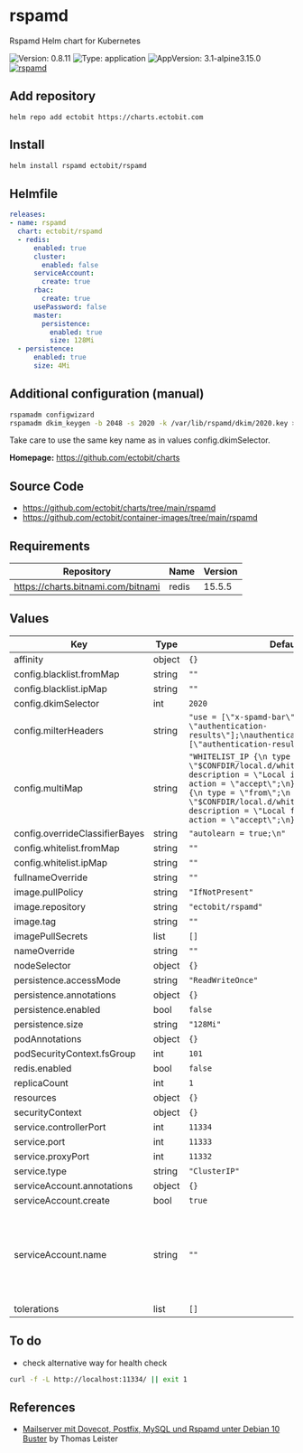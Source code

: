 # rspamd

Rspamd Helm chart for Kubernetes

![Version: 0.8.11](https://img.shields.io/badge/Version-0.8.11-informational?style=flat-square) ![Type: application](https://img.shields.io/badge/Type-application-informational?style=flat-square) ![AppVersion: 3.1-alpine3.15.0](https://img.shields.io/badge/AppVersion-3.1--alpine3.15.0-informational?style=flat-square) [![rspamd](https://github.com/ectobit/charts/actions/workflows/rspamd.yml/badge.svg)](https://github.com/ectobit/charts/actions/workflows/rspamd.yml)

## Add repository

`helm repo add ectobit https://charts.ectobit.com`

## Install

```sh
helm install rspamd ectobit/rspamd
```

## Helmfile

```yaml
releases:
- name: rspamd
  chart: ectobit/rspamd
  - redis:
      enabled: true
      cluster:
        enabled: false
      serviceAccount:
        create: true
      rbac:
        create: true
      usePassword: false
      master:
        persistence:
          enabled: true
          size: 128Mi
  - persistence:
      enabled: true
      size: 4Mi
```

## Additional configuration (manual)

```sh
rspamadm configwizard
rspamadm dkim_keygen -b 2048 -s 2020 -k /var/lib/rspamd/dkim/2020.key > /var/lib/rspamd/dkim/2020.txt
```

Take care to use the same key name as in values config.dkimSelector.

**Homepage:** <https://github.com/ectobit/charts>

## Source Code

- <https://github.com/ectobit/charts/tree/main/rspamd>
- <https://github.com/ectobit/container-images/tree/main/rspamd>

## Requirements

| Repository                         | Name  | Version |
| ---------------------------------- | ----- | ------- |
| https://charts.bitnami.com/bitnami | redis | 15.5.5  |

## Values

| Key                            | Type   | Default                                                                                                                                                                                                                                                                                                            | Description                                                                    |
| ------------------------------ | ------ | ------------------------------------------------------------------------------------------------------------------------------------------------------------------------------------------------------------------------------------------------------------------------------------------------------------------ | ------------------------------------------------------------------------------ |
| affinity                       | object | `{}`                                                                                                                                                                                                                                                                                                               |                                                                                |
| config.blacklist.fromMap       | string | `""`                                                                                                                                                                                                                                                                                                               |                                                                                |
| config.blacklist.ipMap         | string | `""`                                                                                                                                                                                                                                                                                                               |                                                                                |
| config.dkimSelector            | int    | `2020`                                                                                                                                                                                                                                                                                                             |                                                                                |
| config.milterHeaders           | string | `"use = [\"x-spamd-bar\", \"x-spam-level\", \"authentication-results\"];\nauthenticated_headers = [\"authentication-results\"];\n"`                                                                                                                                                                                |                                                                                |
| config.multiMap                | string | `"WHITELIST_IP {\n type = \"ip\";\n map = \"$CONFDIR/local.d/whitelist_ip.map\";\n description = \"Local ip whitelist\";\n action = \"accept\";\n}\n\nWHITELIST_FROM {\n type = \"from\";\n map = \"$CONFDIR/local.d/whitelist_from.map\";\n description = \"Local from whitelist\";\n action = \"accept\";\n}\n"` |                                                                                |
| config.overrideClassifierBayes | string | `"autolearn = true;\n"`                                                                                                                                                                                                                                                                                            |                                                                                |
| config.whitelist.fromMap       | string | `""`                                                                                                                                                                                                                                                                                                               |                                                                                |
| config.whitelist.ipMap         | string | `""`                                                                                                                                                                                                                                                                                                               |                                                                                |
| fullnameOverride               | string | `""`                                                                                                                                                                                                                                                                                                               |                                                                                |
| image.pullPolicy               | string | `"IfNotPresent"`                                                                                                                                                                                                                                                                                                   |                                                                                |
| image.repository               | string | `"ectobit/rspamd"`                                                                                                                                                                                                                                                                                                 |                                                                                |
| image.tag                      | string | `""`                                                                                                                                                                                                                                                                                                               |                                                                                |
| imagePullSecrets               | list   | `[]`                                                                                                                                                                                                                                                                                                               |                                                                                |
| nameOverride                   | string | `""`                                                                                                                                                                                                                                                                                                               |                                                                                |
| nodeSelector                   | object | `{}`                                                                                                                                                                                                                                                                                                               |                                                                                |
| persistence.accessMode         | string | `"ReadWriteOnce"`                                                                                                                                                                                                                                                                                                  |                                                                                |
| persistence.annotations        | object | `{}`                                                                                                                                                                                                                                                                                                               |                                                                                |
| persistence.enabled            | bool   | `false`                                                                                                                                                                                                                                                                                                            |                                                                                |
| persistence.size               | string | `"128Mi"`                                                                                                                                                                                                                                                                                                          |                                                                                |
| podAnnotations                 | object | `{}`                                                                                                                                                                                                                                                                                                               |                                                                                |
| podSecurityContext.fsGroup     | int    | `101`                                                                                                                                                                                                                                                                                                              |                                                                                |
| redis.enabled                  | bool   | `false`                                                                                                                                                                                                                                                                                                            |                                                                                |
| replicaCount                   | int    | `1`                                                                                                                                                                                                                                                                                                                |                                                                                |
| resources                      | object | `{}`                                                                                                                                                                                                                                                                                                               |                                                                                |
| securityContext                | object | `{}`                                                                                                                                                                                                                                                                                                               |                                                                                |
| service.controllerPort         | int    | `11334`                                                                                                                                                                                                                                                                                                            |                                                                                |
| service.port                   | int    | `11333`                                                                                                                                                                                                                                                                                                            |                                                                                |
| service.proxyPort              | int    | `11332`                                                                                                                                                                                                                                                                                                            |                                                                                |
| service.type                   | string | `"ClusterIP"`                                                                                                                                                                                                                                                                                                      |                                                                                |
| serviceAccount.annotations     | object | `{}`                                                                                                                                                                                                                                                                                                               |                                                                                |
| serviceAccount.create          | bool   | `true`                                                                                                                                                                                                                                                                                                             |                                                                                |
| serviceAccount.name            | string | `""`                                                                                                                                                                                                                                                                                                               | If not set and create is true, a name is generated using the fullname template |
| tolerations                    | list   | `[]`                                                                                                                                                                                                                                                                                                               |                                                                                |

## To do

- check alternative way for health check

```sh
curl -f -L http://localhost:11334/ || exit 1
```

## References

- [Mailserver mit Dovecot, Postfix, MySQL und Rspamd unter Debian 10 Buster](https://thomas-leister.de/mailserver-debian-buster/) by Thomas Leister
